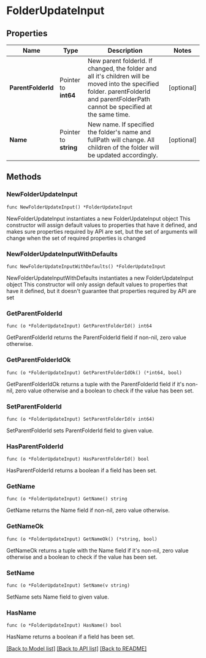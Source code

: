 # FolderUpdateInput

## Properties

Name | Type | Description | Notes
------------ | ------------- | ------------- | -------------
**ParentFolderId** | Pointer to **int64** | New parent folderId. If changed, the folder and all it&#39;s children will be moved into the specified folder. parentFolderId and parentFolderPath cannot be specified at the same time. | [optional] 
**Name** | Pointer to **string** | New name. If specified the folder&#39;s name and fullPath will change. All children of the folder will be updated accordingly. | [optional] 

## Methods

### NewFolderUpdateInput

`func NewFolderUpdateInput() *FolderUpdateInput`

NewFolderUpdateInput instantiates a new FolderUpdateInput object
This constructor will assign default values to properties that have it defined,
and makes sure properties required by API are set, but the set of arguments
will change when the set of required properties is changed

### NewFolderUpdateInputWithDefaults

`func NewFolderUpdateInputWithDefaults() *FolderUpdateInput`

NewFolderUpdateInputWithDefaults instantiates a new FolderUpdateInput object
This constructor will only assign default values to properties that have it defined,
but it doesn't guarantee that properties required by API are set

### GetParentFolderId

`func (o *FolderUpdateInput) GetParentFolderId() int64`

GetParentFolderId returns the ParentFolderId field if non-nil, zero value otherwise.

### GetParentFolderIdOk

`func (o *FolderUpdateInput) GetParentFolderIdOk() (*int64, bool)`

GetParentFolderIdOk returns a tuple with the ParentFolderId field if it's non-nil, zero value otherwise
and a boolean to check if the value has been set.

### SetParentFolderId

`func (o *FolderUpdateInput) SetParentFolderId(v int64)`

SetParentFolderId sets ParentFolderId field to given value.

### HasParentFolderId

`func (o *FolderUpdateInput) HasParentFolderId() bool`

HasParentFolderId returns a boolean if a field has been set.

### GetName

`func (o *FolderUpdateInput) GetName() string`

GetName returns the Name field if non-nil, zero value otherwise.

### GetNameOk

`func (o *FolderUpdateInput) GetNameOk() (*string, bool)`

GetNameOk returns a tuple with the Name field if it's non-nil, zero value otherwise
and a boolean to check if the value has been set.

### SetName

`func (o *FolderUpdateInput) SetName(v string)`

SetName sets Name field to given value.

### HasName

`func (o *FolderUpdateInput) HasName() bool`

HasName returns a boolean if a field has been set.


[[Back to Model list]](../README.md#documentation-for-models) [[Back to API list]](../README.md#documentation-for-api-endpoints) [[Back to README]](../README.md)


